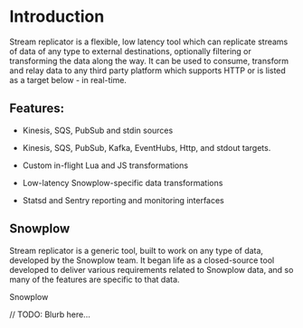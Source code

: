# Introduction

Stream replicator is a flexible, low latency tool which can replicate streams of data of any type to external destinations, optionally filtering or transforming the data along the way. It can be used to consume, transform and relay data to any third party platform which supports HTTP or is listed as a target below - in real-time.

## Features:

- Kinesis, SQS, PubSub and stdin sources

- Kinesis, SQS, PubSub, Kafka, EventHubs, Http, and stdout targets.

- Custom in-flight Lua and JS transformations

- Low-latency Snowplow-specific data transformations

- Statsd and Sentry reporting and monitoring interfaces

## Snowplow

Stream replicator is a generic tool, built to work on any type of data, developed by the Snowplow team. It began life as a closed-source tool developed to deliver various requirements related to Snowplow data, and so many of the features are specific to that data.

Snowplow 

// TODO: Blurb here...